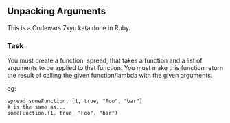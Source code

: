 ## Unpacking Arguments

This is a Codewars 7kyu kata done in Ruby.

### Task

You must create a function, spread, that takes a function and a list of arguments to be applied to that function. You must make this function return the result of calling the given function/lambda with the given arguments.

eg:

```text
spread someFunction, [1, true, "Foo", "bar"]
# is the same as...
someFunction.(1, true, "Foo", "bar")
```
